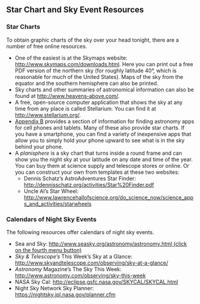 ##  Star Chart and Sky Event Resources 

### Star Charts

To obtain graphic charts of the sky over your head tonight, there are a number of free online resources.

  - One of the easiest is at the Skymaps website: <http://www.skymaps.com/downloads.html>. Here you can print out a free PDF version of the northern sky (for roughly latitude 40°, which is reasonable for much of the United States). Maps of the sky from the equator and the southern hemisphere can also be printed.
  - Sky charts and other summaries of astronomical information can also be found at <http://www.heavens-above.com/>.
  - A free, open-source computer application that shows the sky at any time from any place is called Stellarium. You can find it at <http://www.stellarium.org/>.
  - [Appendix B][1] provides a section of information for finding astronomy apps for cell phones and tablets. Many of these also provide star charts. If you have a smartphone, you can find a variety of inexpensive apps that allow you to simply hold your phone upward to see what is in the sky behind your phone.
  - A _planisphere_ is a sky chart that turns inside a round frame and can show you the night sky at your latitude on any date and time of the year. You can buy them at science supply and telescope stores or online. Or you can construct your own from templates at these two websites: 
    - Dennis Schatz’s AstroAdventures Star Finder: <http://dennisschatz.org/activities/Star%20Finder.pdf>
    - Uncle Al’s Star Wheel: <http://www.lawrencehallofscience.org/do_science_now/science_apps_and_activities/starwheels>

### Calendars of Night Sky Events

The following resources offer calendars of night sky events.

  - Sea and Sky: [http://www.seasky.org/astronomy/astronomy.html (click on the fourth menu button)][2]
  - _Sky & Telescope’s_ This Week’s Sky at a Glance: <http://www.skyandtelescope.com/observing/sky-at-a-glance/>
  - _Astronomy_ Magazine’s The Sky This Week: <http://www.astronomy.com/observing/sky-this-week>
  - NASA Sky Cal: <http://eclipse.gsfc.nasa.gov/SKYCAL/SKYCAL.html>
  - Night Sky Network Sky Planner: <https://nightsky.jpl.nasa.gov/planner.cfm>

   [1]: /contents/2e737be8-ea65-48c3-aa0a-9f35b4c6a966@14.4:5828cbfc-03c0-436c-8efe-264a5de96b94@7
   [2]: http://www.seasky.org/astronomy/astronomy.html

